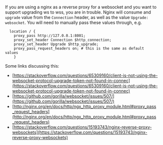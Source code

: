 If you are using a nginx as a reverse proxy for a websocket and you want to support upgrading ws to wss, you are in trouble. Nginx will consume and `upgrade` value from the `Connection` header, as well as the value `Upgrade: websocket`. You will need to manually pass these values through, e.g.

```nginx
  location / {
	proxy_pass http://127.0.0.1:8001;
	proxy_set_header Connection $http_connection;
	proxy_set_header Upgrade $http_upgrade;
	proxy_pass_request_headers on; # this is the same as default values
	}
```

Some links discussing this:

- [https://stackoverflow.com/questions/65309160/client-is-not-using-the-websocket-protocol-upgrade-token-not-found-in-connec](https://stackoverflow.com/questions/65309160/client-is-not-using-the-websocket-protocol-upgrade-token-not-found-in-connec)
- [https://github.com/gorilla/websocket/issues/507/](https://github.com/gorilla/websocket/issues/507/)
- [http://nginx.org/en/docs/http/ngx_http_proxy_module.html#proxy_pass_request_headers](http://nginx.org/en/docs/http/ngx_http_proxy_module.html#proxy_pass_request_headers)
- [https://stackoverflow.com/questions/15193743/nginx-reverse-proxy-websockets](https://stackoverflow.com/questions/15193743/nginx-reverse-proxy-websockets)
